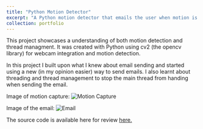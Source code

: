 ```yaml
---
title: "Python Motion Detector"
excerpt: "A Python motion detector that emails the user when motion is detected.<br/><img src='https://imgur.com/Q6YPlzY.jpg'>"
collection: portfolio
---
```


This project showcases a understanding of both motion detection and thread managment. It was created with Python using cv2 (the opencv library) for webcam integration and motion detection. 

In this project I built upon what I knew about email sending and started using a new (in my opinion easier) way to send emails. I also learnt about threading and thread management to stop the main thread from handing when sending the email.

Image of motion capture: 
![Motion Capture](https://imgur.com/Q6YPlzY.jpg)

Image of the email: 
![Email](https://imgur.com/7G7NHmd.jpg)

The source code is available here for review [here.](https://github.com/JackDKillelea/python-motion-detector)

